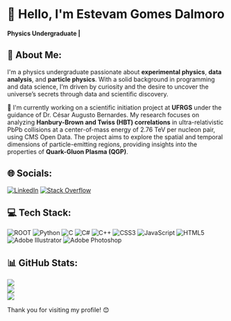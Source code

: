 # 👋 Hello, I'm Estevam Gomes Dalmoro

**Physics Undergraduate |**

## 💫 About Me:

I'm a physics undergraduate passionate about **experimental physics**, **data analysis**, and **particle physics**. With a solid background in programming and data science, I’m driven by curiosity and the desire to uncover the universe’s secrets through data and scientific discovery.

🔭 I'm currently working on a scientific initiation project at **UFRGS** under the guidance of Dr. César Augusto Bernardes. My research focuses on analyzing **Hanbury-Brown and Twiss (HBT) correlations** in ultra-relativistic PbPb collisions at a center-of-mass energy of 2.76 TeV per nucleon pair, using CMS Open Data. The project aims to explore the spatial and temporal dimensions of particle-emitting regions, providing insights into the properties of **Quark-Gluon Plasma (QGP)**.


## 🌐 Socials:
[![LinkedIn](https://img.shields.io/badge/LinkedIn-%230077B5.svg?logo=linkedin&logoColor=white)](https://linkedin.com/in/estevamgd) [![Stack Overflow](https://img.shields.io/badge/-Stackoverflow-FE7A16?logo=stack-overflow&logoColor=white)](https://stackoverflow.com/users/18074331) 

## 💻 Tech Stack:
![ROOT]() ![Python](https://img.shields.io/badge/python-3670A0?style=flat&logo=python&logoColor=ffdd54) ![C](https://img.shields.io/badge/c-%2300599C.svg?style=flat&logo=c&logoColor=white) ![C#](https://img.shields.io/badge/c%23-%23239120.svg?style=flat&logo=csharp&logoColor=white) ![C++](https://img.shields.io/badge/c++-%2300599C.svg?style=flat&logo=c%2B%2B&logoColor=white) ![CSS3](https://img.shields.io/badge/css3-%231572B6.svg?style=flat&logo=css3&logoColor=white) ![JavaScript](https://img.shields.io/badge/javascript-%23323330.svg?style=flat&logo=javascript&logoColor=%23F7DF1E) ![HTML5](https://img.shields.io/badge/html5-%23E34F26.svg?style=flat&logo=html5&logoColor=white)  ![Adobe Illustrator](https://img.shields.io/badge/adobe%20illustrator-%23FF9A00.svg?style=flat&logo=adobe%20illustrator&logoColor=white) ![Adobe Photoshop](https://img.shields.io/badge/adobe%20photoshop-%2331A8FF.svg?style=flat&logo=adobe%20photoshop&logoColor=white)
## 📊 GitHub Stats:
![](https://github-readme-stats.vercel.app/api?username=estevamgd&theme=vision-friendly-dark&hide_border=false&include_all_commits=false&count_private=true)<br/>
![](https://github-readme-streak-stats.herokuapp.com/?user=estevamgd&theme=vision-friendly-dark&hide_border=false)<br/>
![](https://github-readme-stats.vercel.app/api/top-langs/?username=estevamgd&theme=vision-friendly-dark&hide_border=false&include_all_commits=false&count_private=true&layout=compact)

Thank you for visiting my profile! 😊
<!-- Proudly created with GPRM ( https://gprm.itsvg.in ) -->
